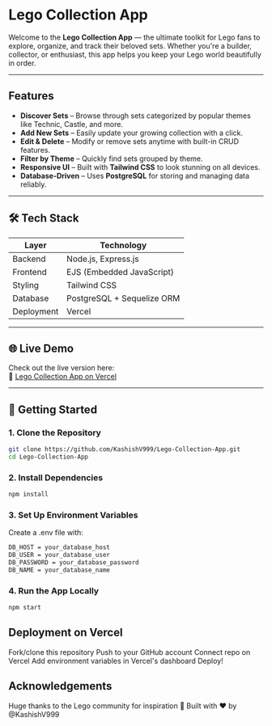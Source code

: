#  Lego Collection App

Welcome to the **Lego Collection App** — the ultimate toolkit for Lego fans to explore, organize, and track their beloved sets. Whether you're a builder, collector, or enthusiast, this app helps you keep your Lego world beautifully in order. 

---

##  Features

-  **Discover Sets** – Browse through sets categorized by popular themes like Technic, Castle, and more.
-  **Add New Sets** – Easily update your growing collection with a click.
-  **Edit & Delete** – Modify or remove sets anytime with built-in CRUD features.
-  **Filter by Theme** – Quickly find sets grouped by theme.
-  **Responsive UI** – Built with **Tailwind CSS** to look stunning on all devices.
-  **Database-Driven** – Uses **PostgreSQL** for storing and managing data reliably.

---

## 🛠️ Tech Stack

| Layer        | Technology                 |
|--------------|-----------------------------|
| Backend      | Node.js, Express.js         |
| Frontend     | EJS (Embedded JavaScript)   |
| Styling      | Tailwind CSS                |
| Database     | PostgreSQL + Sequelize ORM  |
| Deployment   | Vercel                      |

---

## 🌐 Live Demo

Check out the live version here:  
🔗 [Lego Collection App on Vercel](https://web322-lovat.vercel.app/)

---

## 🏁 Getting Started

###  1. Clone the Repository
```bash
git clone https://github.com/KashishV999/Lego-Collection-App.git
cd Lego-Collection-App
```

### 2. Install Dependencies  
```bash
npm install
```

### 3. Set Up Environment Variables

Create a .env file with:
```bash
DB_HOST = your_database_host
DB_USER = your_database_user
DB_PASSWORD = your_database_password
DB_NAME = your_database_name
```

### 4.  Run the App Locally

```bash
npm start
```

##  Deployment on Vercel

Fork/clone this repository
Push to your GitHub account
Connect repo on Vercel
Add environment variables in Vercel's dashboard
Deploy! 


##  Acknowledgements

Huge thanks to the Lego community for inspiration 💛
Built with ❤️ by @KashishV999
